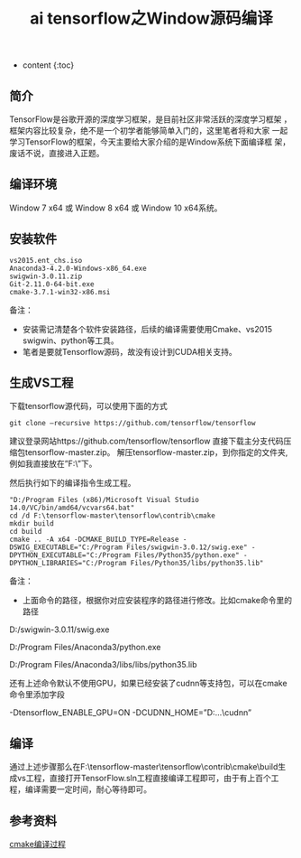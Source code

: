 ﻿---
layout: post
title:  "ai tensorflow之Window源码编译"
categories: ai
tags: ai
---

* content
{:toc}

## 简介

TensorFlow是谷歌开源的深度学习框架，是目前社区非常活跃的深度学习框架
，框架内容比较复杂，绝不是一个初学者能够简单入门的，这里笔者将和大家
一起学习TensorFlow的框架，今天主要给大家介绍的是Window系统下面编译框
架，废话不说，直接进入正题。

## 编译环境

Window 7 x64 或 Window 8 x64 或 Window 10 x64系统。

## 安装软件

```
vs2015.ent_chs.iso
Anaconda3-4.2.0-Windows-x86_64.exe
swigwin-3.0.11.zip
Git-2.11.0-64-bit.exe
cmake-3.7.1-win32-x86.msi
```

备注：
* 安装需记清楚各个软件安装路径，后续的编译需要使用Cmake、vs2015
swigwin、python等工具。
* 笔者是要就Tensorflow源码，故没有设计到CUDA相关支持。



## 生成VS工程

下载tensorflow源代码，可以使用下面的方式

```
git clone –recursive https://github.com/tensorflow/tensorflow 
```

建议登录网站https://github.com/tensorflow/tensorflow 
直接下载主分支代码压缩包tensorflow-master.zip。 
解压tensorflow-master.zip，到你指定的文件夹,例如我直接放在”F:\”下。

然后执行如下的编译指令生成工程。

```
"D:/Program Files (x86)/Microsoft Visual Studio 14.0/VC/bin/amd64/vcvars64.bat" 
cd /d F:\tensorflow-master\tensorflow\contrib\cmake 
mkdir build 
cd build
cmake .. -A x64 -DCMAKE_BUILD_TYPE=Release -DSWIG_EXECUTABLE="C:/Program Files/swigwin-3.0.12/swig.exe" -DPYTHON_EXECUTABLE="C:/Program Files/Python35/python.exe" -DPYTHON_LIBRARIES="C:/Program Files/Python35/libs/python35.lib"
```

备注：
 
* 上面命令的路径，根据你对应安装程序的路径进行修改。比如cmake命令里的路径 

D:/swigwin-3.0.11/swig.exe 

D:/Program Files/Anaconda3/python.exe 

D:/Program Files/Anaconda3/libs/libs/python35.lib 

还有上述命令默认不使用GPU，如果已经安装了cudnn等支持包，可以在cmake命令里添加字段
 
-Dtensorflow_ENABLE_GPU=ON -DCUDNN_HOME=”D:…\cudnn”

## 编译

通过上述步骤那么在F:\tensorflow-master\tensorflow\contrib\cmake\build生成vs工程，直接打开TensorFlow.sln工程直接编译工程即可，由于有上百个工程，编译需要一定时间，耐心等待即可。


## 参考资料

[cmake编译过程](http://blog.csdn.net/challno/article/details/54632501)


